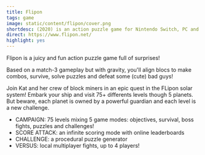 ```yaml
---
title: Flipon
tags: game
image: static/content/flipon/cover.png
shortdesc: (2020) is an action puzzle game for Nintendo Switch, PC and mobile made with Aurélien Regard.
direct: https://www.flipon.net/
highlight: yes
---
```


Flipon is a juicy and fun action puzzle game full of surprises!

Based on a match-3 gameplay but with gravity, you'll align blocs to make combos, survive, solve puzzles and defeat some (cute) bad guys!

Join Kat and her crew of block miners in an epic quest in the FLipon solar system!
Embark your ship and visit 75+ differents levels though 5 planets. But beware, each planet is owned by a powerful guardian and each level is a new challenge.

- CAMPAIGN: 75 levels mixing 5 game modes: objectives, survival, boss fights, puzzles and challenges!
- SCORE ATTACK: an infinite scoring mode with online leaderboards
- CHALLENGE: a procedural puzzle generator
- VERSUS: local multiplayer fights, up to 4 players!
